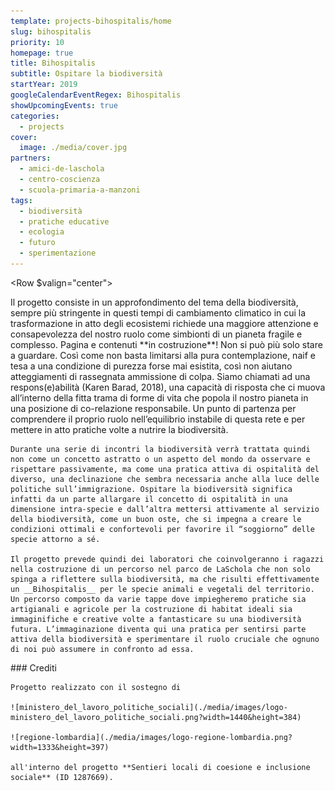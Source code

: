 ```yaml
---
template: projects-bihospitalis/home
slug: bihospitalis
priority: 10
homepage: true
title: Bihospitalis
subtitle: Ospitare la biodiversità
startYear: 2019
googleCalendarEventRegex: Bihospitalis
showUpcomingEvents: true
categories:
  - projects
cover:
  image: ./media/cover.jpg
partners:
  - amici-de-laschola
  - centro-coscienza
  - scuola-primaria-a-manzoni
tags:
  - biodiversità
  - pratiche educative
  - ecologia
  - futuro
  - sperimentazione
---
```


<Row $valign="center">
  <Col md={7}>
    Il progetto consiste in un approfondimento del tema della biodiversità, sempre più stringente in questi tempi di cambiamento climatico in cui la trasformazione in atto degli ecosistemi richiede una maggiore attenzione e consapevolezza del nostro ruolo come simbionti di un pianeta fragile e complesso.
  </Col>
  <Col md={5}>
    <Alert $bottom={3} color="lilla">
      Pagina e contenuti **in costruzione**!
    </Alert>
  </Col>
</Row>
<Row>
  <Col $initial $columned>
    Non si può più solo stare a guardare. Così come non basta limitarsi alla pura contemplazione, naif e tesa a una condizione di purezza forse mai esistita, così non aiutano atteggiamenti di rassegnata ammissione di colpa. Siamo chiamati ad una respons(e)abilità (Karen Barad, 2018), una capacità di risposta che ci muova all’interno della fitta trama di forme di vita che popola il nostro pianeta in una posizione di co-relazione responsabile. Un punto di partenza per comprendere il proprio ruolo nell’equilibrio instabile di questa rete e per mettere in atto pratiche volte a nutrire la biodiversità.
    
    Durante una serie di incontri la biodiversità verrà trattata quindi non come un concetto astratto o un aspetto del mondo da osservare e rispettare passivamente, ma come una pratica attiva di ospitalità del diverso, una declinazione che sembra necessaria anche alla luce delle politiche sull’immigrazione. Ospitare la biodiversità significa infatti da un parte allargare il concetto di ospitalità in una dimensione intra-specie e dall’altra mettersi attivamente al servizio della biodiversità, come un buon oste, che si impegna a creare le condizioni ottimali e confortevoli per favorire il “soggiorno” delle specie attorno a sé.
    
    Il progetto prevede quindi dei laboratori che coinvolgeranno i ragazzi nella costruzione di un percorso nel parco de LaSchola che non solo spinga a riflettere sulla biodiversità, ma che risulti effettivamente un __Bihospitalis__ per le specie animali e vegetali del territorio. Un percorso composto da varie tappe dove impiegheremo pratiche sia artigianali e agricole per la costruzione di habitat ideali sia immaginifiche e creative volte a fantasticare su una biodiversità futura. L’immaginazione diventa qui una pratica per sentirsi parte attiva della biodiversità e sperimentare il ruolo cruciale che ognuno di noi può assumere in confronto ad essa.
  </Col>
</Row>
<Row $top={6}>
  <Col xs={1} sm={3} md={4}></Col>
  <Col xs={10} sm={6} md={4}>
    ### Crediti

    Progetto realizzato con il sostegno di 

    ![ministero_del_lavoro_politiche_sociali](./media/images/logo-ministero_del_lavoro_politiche_sociali.png?width=1440&height=384)

    ![regione-lombardia](./media/images/logo-regione-lombardia.png?width=1333&height=397)

    all'interno del progetto **Sentieri locali di coesione e inclusione sociale** (ID 1287669).
 </Col>
</Row>
